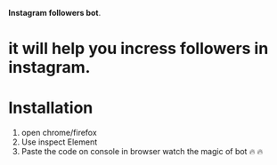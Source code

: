 **Instagram followers bot**.
# it will help you incress followers in instagram.
# Installation 
1. open chrome/firefox
2. Use inspect Element
3. Paste the code on console in browser watch the magic of bot :fire: :fire:
